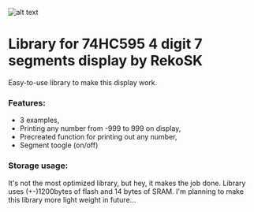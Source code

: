 ![alt text](https://techfun.sk/wp-content/uploads/2022/05/c-11.jpg)
# Library for 74HC595 4 digit 7 segments display by RekoSK
Easy-to-use library to make this display work.

### Features:
- 3 examples,
- Printing any number from -999 to 999 on display,
- Precreated function for printing out any number,
- Segment toogle (on/off)

### Storage usage:
It's not the most optimized library, but hey, it makes the job done.
Library uses (+-)1200bytes of flash and 14 bytes of SRAM.
I'm planning to make this library more light weight in future...
